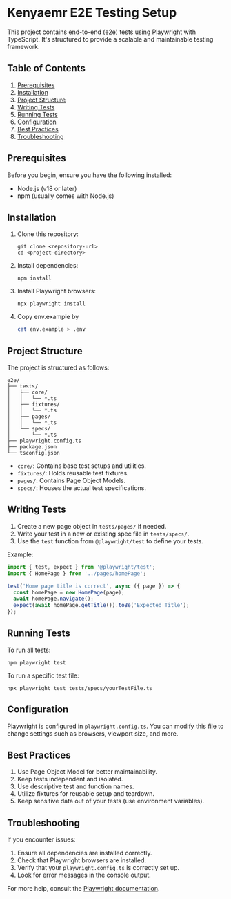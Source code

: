 # Kenyaemr E2E Testing Setup

This project contains end-to-end (e2e) tests using Playwright with TypeScript. It's structured to provide a scalable and maintainable testing framework.

## Table of Contents

1. [Prerequisites](#prerequisites)
2. [Installation](#installation)
3. [Project Structure](#project-structure)
4. [Writing Tests](#writing-tests)
5. [Running Tests](#running-tests)
6. [Configuration](#configuration)
7. [Best Practices](#best-practices)
8. [Troubleshooting](#troubleshooting)

## Prerequisites

Before you begin, ensure you have the following installed:
- Node.js (v18 or later)
- npm (usually comes with Node.js)

## Installation

1. Clone this repository:
   ```
   git clone <repository-url>
   cd <project-directory>
   ```

2. Install dependencies:
   ```
   npm install
   ```

3. Install Playwright browsers:
   ```
   npx playwright install
   ```
4. Copy env.example by 
    ``` sh
   cat env.example > .env
   ```
## Project Structure

The project is structured as follows:

```
e2e/
├── tests/
│   ├── core/
│   │   └── *.ts
│   ├── fixtures/
│   │   └── *.ts
│   ├── pages/
│   │   └── *.ts
│   └── specs/
│       └── *.ts
├── playwright.config.ts
├── package.json
└── tsconfig.json
```

- `core/`: Contains base test setups and utilities.
- `fixtures/`: Holds reusable test fixtures.
- `pages/`: Contains Page Object Models.
- `specs/`: Houses the actual test specifications.

## Writing Tests

1. Create a new page object in `tests/pages/` if needed.
2. Write your test in a new or existing spec file in `tests/specs/`.
3. Use the `test` function from `@playwright/test` to define your tests.

Example:

```typescript
import { test, expect } from '@playwright/test';
import { HomePage } from '../pages/homePage';

test('Home page title is correct', async ({ page }) => {
  const homePage = new HomePage(page);
  await homePage.navigate();
  expect(await homePage.getTitle()).toBe('Expected Title');
});
```

## Running Tests

To run all tests:

```
npm playwright test
```

To run a specific test file:

```
npx playwright test tests/specs/yourTestFile.ts
```

## Configuration

Playwright is configured in `playwright.config.ts`. You can modify this file to change settings such as browsers, viewport size, and more.

## Best Practices

1. Use Page Object Model for better maintainability.
2. Keep tests independent and isolated.
3. Use descriptive test and function names.
4. Utilize fixtures for reusable setup and teardown.
5. Keep sensitive data out of your tests (use environment variables).

## Troubleshooting

If you encounter issues:

1. Ensure all dependencies are installed correctly.
2. Check that Playwright browsers are installed.
3. Verify that your `playwright.config.ts` is correctly set up.
4. Look for error messages in the console output.

For more help, consult the [Playwright documentation](https://playwright.dev/docs/intro).